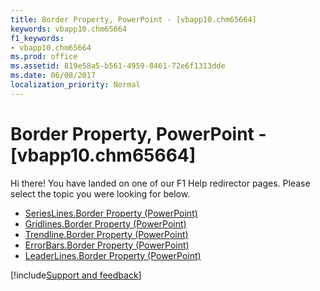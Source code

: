 ```yaml
---
title: Border Property, PowerPoint - [vbapp10.chm65664]
keywords: vbapp10.chm65664
f1_keywords:
- vbapp10.chm65664
ms.prod: office
ms.assetid: 819e58a5-b561-4959-8461-72e6f1313dde
ms.date: 06/08/2017
localization_priority: Normal
---
```



# Border Property, PowerPoint - [vbapp10.chm65664]

Hi there! You have landed on one of our F1 Help redirector pages. Please select the topic you were looking for below.

- [SeriesLines.Border Property (PowerPoint)](https://msdn.microsoft.com/library/69c18c79-d7f7-1d45-9867-4ad32b9d7532%28Office.15%29.aspx)
- [Gridlines.Border Property (PowerPoint)](https://msdn.microsoft.com/library/0cc39199-8d38-caa3-0c2b-5c430d99afeb%28Office.15%29.aspx)
- [Trendline.Border Property (PowerPoint)](https://msdn.microsoft.com/library/3bfc2237-65b9-9ce1-8ee7-ccdab89f7f1b%28Office.15%29.aspx)
- [ErrorBars.Border Property (PowerPoint)](https://msdn.microsoft.com/library/4bc5395a-11f2-b9c6-15d9-e96f93f424ae%28Office.15%29.aspx)
- [LeaderLines.Border Property (PowerPoint)](https://msdn.microsoft.com/library/b07c2a0b-7851-1f6a-85ee-eaf85d7d4917%28Office.15%29.aspx)

[!include[Support and feedback](~/includes/feedback-boilerplate.md)]